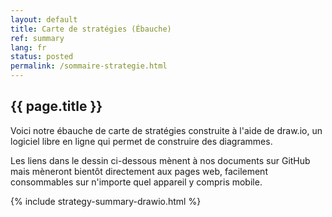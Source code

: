 ```yaml
---
layout: default
title: Carte de stratégies (Ébauche) 
ref: summary
lang: fr
status: posted
permalink: /sommaire-strategie.html
---
```


## {{ page.title }}

Voici notre ébauche de carte de stratégies construite à l'aide de draw.io, un logiciel libre en ligne qui permet de construire des diagrammes.

Les liens dans le dessin ci-dessous mènent à nos documents sur GitHub mais mèneront bientôt directement aux pages web, facilement consommables sur n'importe quel appareil y compris mobile.

{% include strategy-summary-drawio.html %}
